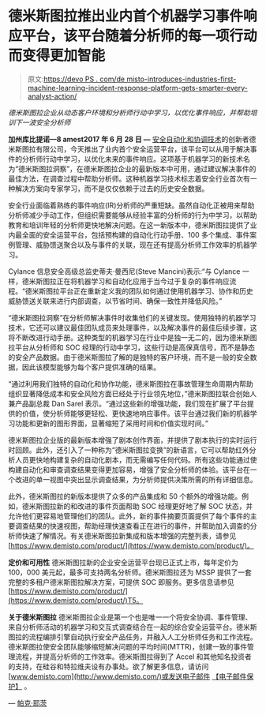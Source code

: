 # 德米斯图拉推出业内首个机器学习事件响应平台，该平台随着分析师的每一项行动而变得更加智能

> 原文:[https://devo PS . com/de misto-introduces-industries-first-machine-learning-incident-response-platform-gets-smarter-every-analyst-action/](https://devops.com/demisto-introduces-industrys-first-machine-learning-incident-response-platform-gets-smarter-every-analyst-action/)

*德米斯图拉企业从动态客户环境和分析师行动中学习，以优化事件响应，并帮助培训下一波安全分析师*

**加州库比提诺—8 amest2017 年 6 月 28 日 —** [安全](https://www.demisto.com/)[自动化和协调技术](http://blog.demisto.com/)的创新者德米斯图拉有限公司，今天推出了业内首个安全运营平台，该平台可以从用于解决事件的分析师行动中学习，以优化未来的事件响应。这项基于机器学习的新技术名为“德米斯图拉洞察”，在德米斯图拉企业的最新版本中可用，通过建议解决事件的最佳方法，在调查过程中帮助分析师。这种机器学习技术标志着安全行业首次有一种解决方案向专家学习，而不是仅仅依赖于过去的历史安全数据。

安全行业面临着熟练的事件响应(IR)分析师的严重短缺。虽然自动化正被用来帮助分析师减少手动工作，但组织需要能够从经验丰富的分析师的行为中学习，以帮助教育和培训年轻的分析师更快地解决问题。在这一新版本中，德米斯图拉提供了业内最全面的安全运营平台，包括预构建的自动化行动手册、100 多个集成、事件案例管理、威胁馈送聚合以及与事件的关联，现在还有提高分析师工作效率的机器学习。

Cylance 信息安全高级总监史蒂夫·曼西尼(Steve Mancini)表示:“与 Cylance 一样，德米斯图拉正在将机器学习和自动化应用于当今过于复杂的事件响应流程。“德米斯图拉平台正在重新定义我的团队如何通过使用机器学习、协作和历史威胁馈送关联来进行内部调查，以节省时间、确保一致性并降低风险。”

“德米斯图拉洞察”在分析师解决事件时收集他们的关键发现。使用独特的机器学习技术，它还可以建议最佳团队成员来处理事件，以及解决事件的最佳后续步骤，这将不断改进行动手册。这种类型的机器学习在行业中是独一无二的，因为德米斯图拉平台从分析师和 SOC 经理的行动中学习，这些行动是高保真信号，而不是静态的安全产品数据。由于德米斯图拉了解的是独特的客户环境，而不是一般的安全数据，因此该模型能够为每个客户提供准确的结果。

“通过利用我们独特的自动化和协作功能，德米斯图拉在事故管理生命周期内帮助组织显著降低成本和安全风险方面已经处于行业领先地位，”德米斯图拉联合创始人兼产品副总裁 Dan Sarel 表示。“通过这些新的增强功能，我们现在扩展了平台提供的价值，使分析师能够更轻松、更快速地响应事件。该平台通过我们新的机器学习功能和更新的图形界面，显著缩短了采用时间和价值实现时间。”

德米斯图拉企业版的最新版本增强了剧本创作界面，并提供了剧本执行的实时运行时回顾。此外，还引入了一种称为“德米斯图拉变换”的新语言，它可以帮助红外分析人员更快地构建复杂的自动化剧本，而无需编写任何代码。所有这些功能通过使构建自动化和审查调查结果变得更加容易，增强了安全分析师的体验。该平台在一个改进的单一视图中突出显示调查结果，为分析师提供决策所需的所有详细信息。

此外，德米斯图拉的新版本提供了众多的产品集成和 50 个额外的增强功能。例如，德米斯图拉新的和改进的事件页面帮助 SOC 经理更好地了解 SOC 状态，并允许他们更容易地管理他们的团队。此外，新的事件摘要页面提供了每个事件的主要调查结果的快速视图，帮助经理快速查看正在进行的事件，并帮助加入调查的分析师快速了解情况。有关德米斯图拉新集成和版本增强的完整列表，请参见[https://www.demisto.com/product/](https://www.demisto.com/product/)。

**定价和可用性** 德米斯图拉新的企业安全运营平台现已正式上市，每年定价为 100，000 美元起，最多可支持两名分析师。德米斯图拉还为 MSSP 提供了一套完整的多租户德米斯图拉解决方案，可提供 SOC 即服务。更多信息请参见[https://www.demisto.com/product/](https://www.demisto.com/product/)T5。

**关于德米斯图拉** 德米斯图拉企业是第一个也是唯一一个将安全协调、事件管理、来自分析师活动的机器学习和交互式调查结合在一起的综合安全运营平台。德米斯图拉的流程编排引擎自动执行安全产品任务，并融入人工分析师任务和工作流程。德米斯图拉使安全团队能够缩短解决问题的平均时间(MTTR)，创建一致的事件管理流程，并提高分析师的工作效率。德米斯图拉得到了 Accel 和其他知名投资者的支持，在硅谷和特拉维夫设有办事处。欲了解更多信息，请访问[www.demisto.com](http://www.demisto.com/)或发送电子邮件 [【电子邮件保护】](/cdn-cgi/l/email-protection#b3daddd5dcf3d7d6dedac0c7dc9dd0dcde) 。

— [帕克·耶茨](https://devops.com/author/parkerdevops-com/)